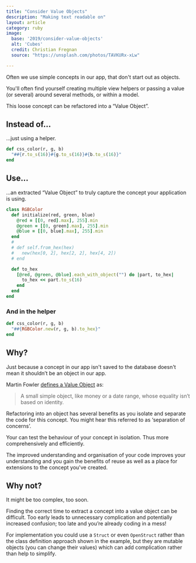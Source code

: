 ```yaml
---
title: "Consider Value Objects"
description: "Making text readable on"
layout: article
category: ruby
image:
  base: '2019/consider-value-objects'
  alt: 'Cubes'
  credit: Christian Fregnan
  source: "https://unsplash.com/photos/TAVKURx-xLw"

---
```


Often we use simple concepts in our app, that don't start out as objects.

You'll often find yourself creating multiple view helpers or passing a value (or several) around several methods, or within a model.

This loose concept can be refactored into a “Value Object”.


## Instead of...

...just using a helper.

```ruby
def css_color(r, g, b)
  "##{r.to_s(16)}#{g.to_s(16)}#{b.to_s(16)}"
end
```

## Use...

...an extracted “Value Object” to truly capture the concept your application is using.

```ruby
class RGBColor
  def initialize(red, green, blue)
    @red = [[0, red].max], 255].min
    @green = [[0, green].max], 255].min
    @blue = [[0, blue].max], 255].min      
  end
  #
  # def self.from_hex(hex)
  #   new(hex[0, 2], hex[2, 2], hex[4, 2])
  # end

  def to_hex
    [@red, @green, @blue].each_with_object("") do |part, to_hex|
      to_hex << part.to_s(16)
    end
  end
end
```

### And in the helper

```ruby
def css_color(r, g, b)
  "##{RGBColor.new(r, g, b).to_hex}"
end
```


## Why?

Just because a concept in our app isn't saved to the database doesn't mean it shouldn’t be an object in our app.

Martin Fowler [defines a Value Object](https://martinfowler.com/eaaCatalog/valueObject.html) as:

> A small simple object, like money or a date range, whose equality isn’t based on identity.

Refactoring into an object has several benefits as you isolate and separate the code for this concept. You might hear this referred to as ‘separation of concerns’.

Your can test the behaviour of your concept in isolation. Thus more comprehensively and efficiently.

The improved understanding and organisation of your code improves your understanding and you gain the benefits of reuse as well as a place for extensions to the concept you've created.


## Why not?

It might be too complex, too soon.

Finding the correct time to extract a concept into a value object can be difficult. Too early leads to unnecessary complication and potentially increased confusion; too late and you’re already coding in a mess!

For implementation you could use a `Struct` or even `OpenStruct` rather than the class definition approach shown in the example, but they are mutable objects (you can change their values) which can add complication rather than help to simplify.
